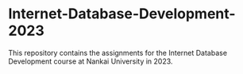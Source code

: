 # Internet-Database-Development-2023
This repository contains the assignments for the Internet Database Development course at Nankai University in 2023.
